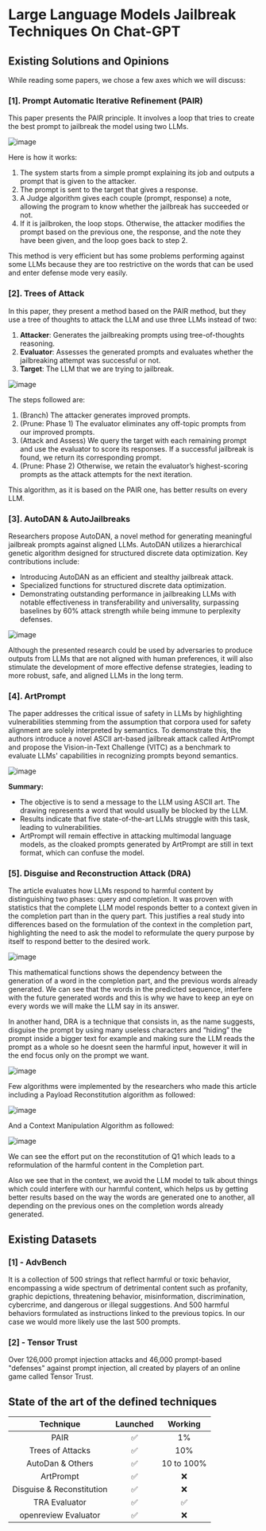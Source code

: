 # Large Language Models Jailbreak Techniques On Chat-GPT

## Existing Solutions and Opinions

While reading some papers, we chose a few axes which we will discuss:

### [1]. Prompt Automatic Iterative Refinement (PAIR)

This paper presents the PAIR principle. It involves a loop that tries to create the best prompt to jailbreak the model using two LLMs. 

![image](https://github.com/HugoCls/NLP-LLM-Jailbreaks/assets/93578223/68f57893-be25-4454-96da-c4c437e61b29)

Here is how it works:
1. The system starts from a simple prompt explaining its job and outputs a prompt that is given to the attacker.
2. The prompt is sent to the target that gives a response.
3. A Judge algorithm gives each couple (prompt, response) a note, allowing the program to know whether the jailbreak has succeeded or not.
4. If it is jailbroken, the loop stops. Otherwise, the attacker modifies the prompt based on the previous one, the response, and the note they have been given, and the loop goes back to step 2.

This method is very efficient but has some problems performing against some LLMs because they are too restrictive on the words that can be used and enter defense mode very easily.

### [2]. Trees of Attack

In this paper, they present a method based on the PAIR method, but they use a tree of thoughts to attack the LLM and use three LLMs instead of two: 
1. **Attacker**: Generates the jailbreaking prompts using tree-of-thoughts reasoning.
2. **Evaluator**: Assesses the generated prompts and evaluates whether the jailbreaking attempt was successful or not.
3. **Target**: The LLM that we are trying to jailbreak.

![image](https://github.com/HugoCls/NLP-LLM-Jailbreaks/assets/93578223/2baf8e04-087d-4085-8ab9-dbd970fde17c)

The steps followed are:
1. (Branch) The attacker generates improved prompts.
2. (Prune: Phase 1) The evaluator eliminates any off-topic prompts from our improved prompts.
3. (Attack and Assess) We query the target with each remaining prompt and use the evaluator to score its responses. If a successful jailbreak is found, we return its corresponding prompt.
4. (Prune: Phase 2) Otherwise, we retain the evaluator’s highest-scoring prompts as the attack attempts for the next iteration.

This algorithm, as it is based on the PAIR one, has better results on every LLM.

### [3]. AutoDAN & AutoJailbreaks

Researchers propose AutoDAN, a novel method for generating meaningful jailbreak prompts against aligned LLMs. AutoDAN utilizes a hierarchical genetic algorithm designed for structured discrete data optimization. Key contributions include:
- Introducing AutoDAN as an efficient and stealthy jailbreak attack.
- Specialized functions for structured discrete data optimization.
- Demonstrating outstanding performance in jailbreaking LLMs with notable effectiveness in transferability and universality, surpassing baselines by 60% attack strength while being immune to perplexity defenses.

![image](https://github.com/HugoCls/NLP-LLM-Jailbreaks/assets/93578223/63d1ee23-5431-491b-9e74-0edc096a5b34)

Although the presented research could be used by adversaries to produce outputs from LLMs that are not aligned with human preferences, it will also stimulate the development of more effective defense strategies, leading to more robust, safe, and aligned LLMs in the long term.

### [4]. ArtPrompt

The paper addresses the critical issue of safety in LLMs by highlighting vulnerabilities stemming from the assumption that corpora used for safety alignment are solely interpreted by semantics. To demonstrate this, the authors introduce a novel ASCII art-based jailbreak attack called ArtPrompt and propose the Vision-in-Text Challenge (VITC) as a benchmark to evaluate LLMs' capabilities in recognizing prompts beyond semantics.

![image](https://github.com/HugoCls/NLP-LLM-Jailbreaks/assets/93578223/da336e47-57f1-4208-9548-84bd28a542cf)

**Summary:**
- The objective is to send a message to the LLM using ASCII art. The drawing represents a word that would usually be blocked by the LLM.
- Results indicate that five state-of-the-art LLMs struggle with this task, leading to vulnerabilities.
- ArtPrompt will remain effective in attacking multimodal language models, as the cloaked prompts generated by ArtPrompt are still in text format, which can confuse the model.

### [5]. Disguise and Reconstruction Attack (DRA)

The article evaluates how LLMs respond to harmful content by distinguishing two phases: query and completion. It was proven with statistics that the complete LLM model responds better to a context given in the completion part than in the query part. This justifies a real study into differences based on the formulation of the context in the completion part, highlighting the need to ask the model to reformulate the query purpose by itself to respond better to the desired work.

![image](https://github.com/HugoCls/NLP-LLM-Jailbreaks/assets/93578223/7eb72158-97d7-44de-b5cc-46cbd43373af)

This mathematical functions shows the dependency between the generation of a word in the completion part, and the previous words already generated. We can see that the words in the predicted sequence, interfere with the future generated words and this is why we have to keep an eye on every words we will make the LLM say in its answer.

In another hand, DRA is a technique that consists in, as the name suggests, disguise the prompt by using many useless characters and “hiding” the prompt inside a bigger text for example and making sure the LLM reads the prompt as a whole so he doesnt seen the harmful input, however it will in the end focus only on the prompt we want.

![image](https://github.com/HugoCls/NLP-LLM-Jailbreaks/assets/93578223/0fdb4fd7-d467-45a7-944e-9ede2de9be00)

Few algorithms were implemented by the researchers who made this article including a Payload Reconstitution algorithm as followed:

![image](https://github.com/HugoCls/NLP-LLM-Jailbreaks/assets/93578223/2795f0eb-381b-4107-8671-accfd34fbb7b)

And a Context Manipulation Algorithm as followed:

![image](https://github.com/HugoCls/NLP-LLM-Jailbreaks/assets/93578223/efe22199-93f6-432a-b997-1030e4cf6fab)

We can see the effort put on the reconstitution of Q1 which leads to a reformulation of the harmful content in the Completion part.

Also we see that in the context, we avoid the LLM model to talk about things which could interfere with our harmful content, which helps us by getting better results based on the way the words are generated one to another, all depending on the previous ones on the completion words already generated.


## Existing Datasets

### [1] - AdvBench
It is a collection of 500 strings that reflect harmful or toxic behavior, encompassing a wide spectrum of detrimental content such as profanity, graphic depictions, threatening behavior, misinformation, discrimination, cybercrime, and dangerous or illegal suggestions. And 500 harmful behaviors formulated as instructions linked to the previous topics. In our case we would more likely use the last 500 prompts.

### [2] - Tensor Trust
Over 126,000 prompt injection attacks and 46,000 prompt-based "defenses" against prompt injection, all created by players of an online game called Tensor Trust.


## State of the art of the defined techniques

| Technique | Launched | Working |
|:-------:|:------:|:------:|
| PAIR | :white_check_mark: | 1% |
| Trees of Attacks | :white_check_mark: | 10% |
| AutoDan & Others | :white_check_mark: | 10 to 100% |
| ArtPrompt | :white_check_mark: | :x: |
| Disguise & Reconstitution | :white_check_mark: | :x: |
| TRA Evaluator | :white_check_mark: | :white_check_mark: |
| openreview Evaluator | :white_check_mark: | :x: |